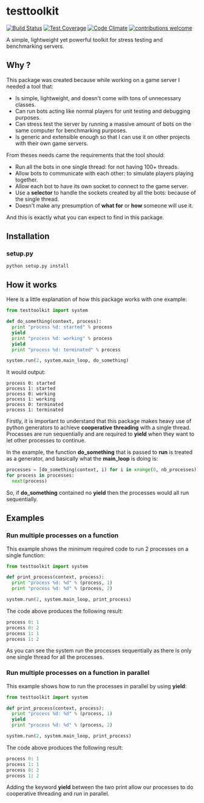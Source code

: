 # testtoolkit

[![Build Status](https://travis-ci.org/Nauja/testtoolkit.png?branch=master)](https://travis-ci.org/Nauja/testtoolkit)
[![Test Coverage](https://codeclimate.com/github/Nauja/testtoolkit/badges/coverage.svg)](https://codeclimate.com/github/Nauja/testtoolkit/coverage)
[![Code Climate](https://codeclimate.com/github/Nauja/testtoolkit/badges/gpa.svg)](https://codeclimate.com/github/Nauja/testtoolkit)
[![contributions welcome](https://img.shields.io/badge/contributions-welcome-brightgreen.svg?style=flat)](https://github.com/Nauja/testtoolkit/issues)

A simple, lightweight yet powerful toolkit for stress testing and benchmarking servers.

## Why ?

This package was created because while working on a game server I needed a tool that:
* Is simple, lightweight, and doesn't come with tons of unnecessary classes.
* Can run bots acting like normal players for unit testing and debugging purposes.
* Can stress test the server by running a massive amount of bots on the same computer for benchmarking purposes.
* Is generic and extensible enough so that I can use it on other projects with their own game servers.

From theses needs came the requirements that the tool should:
* Run all the bots in one single thread: for not having 100+ threads.
* Allow bots to communicate with each other: to simulate players playing together.
* Allow each bot to have its own socket to connect to the game server.
* Use a **selector** to handle the sockets created by all the bots: because of the single thread.
* Doesn't make any presumption of **what for** or **how** someone will use it.

And this is exactly what you can expect to find in this package.

## Installation

### setup.py

```
python setup.py install
```

## How it works

Here is a little explanation of how this package works with one example:

```python
from testtoolkit import system

def do_something(context, process):
  print "process %d: started" % process
  yield
  print "process %d: working" % process
  yield
  print "process %d: terminated" % process

system.run(2, system.main_loop, do_something)
```

It would output:

```
process 0: started
process 1: started
process 0: working
process 1: working
process 0: terminated
process 1: terminated
```

Firstly, it is important to understand that this package makes heavy use of python generators to achieve **cooperative threading** with a single thread. Processes are run sequentially and are required to **yield** when they want to let other processes to continue.

In the example, the function **do_something** that is passed to **run** is treated as a generator, and basically what the **main_loop** is doing is:

```python
processes = [do_something(context, i) for i in xrange(0, nb_processes)]
for process in processes:
  next(process)
```

So, if **do_something** contained no **yield** then the processes would all run sequentially.

## Examples

### Run multiple processes on a function

This example shows the minimum required code to run 2 processes on a single function:

```python
from testtoolkit import system

def print_process(context, process):
  print "process %d: %d" % (process, 1)
  print "process %d: %d" % (process, 2)

system.run(2, system.main_loop, print_process)
```

The code above produces the following result:

```python
process 0: 1
process 0: 2
process 1: 1
process 1: 2
```

As you can see the system run the processes sequentially as there is only one single thread for all the processes.

### Run multiple processes on a function in parallel

This example shows how to run the processes in parallel by using **yield**:

```python
from testtoolkit import system

def print_process(context, process):
  print "process %d: %d" % (process, 1)
  yield
  print "process %d: %d" % (process, 2)

system.run(2, system.main_loop, print_process)
```

The code above produces the following result:

```python
process 0: 1
process 1: 1
process 0: 2
process 1: 2
```

Adding the keyword **yield** between the two print allow our processes to do cooperative threading and run in parallel.
